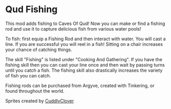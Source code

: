 # Qud Fishing
This mod adds fishing to Caves Of Qud! Now you can make or find a fishing rod and use it to capture delicious fish from various water pools! 

To fish: first equip a Fishing Rod and then interact with water. You will cast a line. If you are successful you will reel in a fish!
Sitting on a chair increases your chance of catching things.

The skill "Fishing" is listed under "Cooking And Gathering". If you have the fishing skill then you can cast your line once and then wait by passing turns until you catch a fish. The fishing skill also drastically increases the variety of fish you can catch.

Fishing rods can be purchased from Argyve, created with Tinkering, or found throughout the world.

Sprites created by [CuddlyClover](https://twitter.com/cuddlyclover)